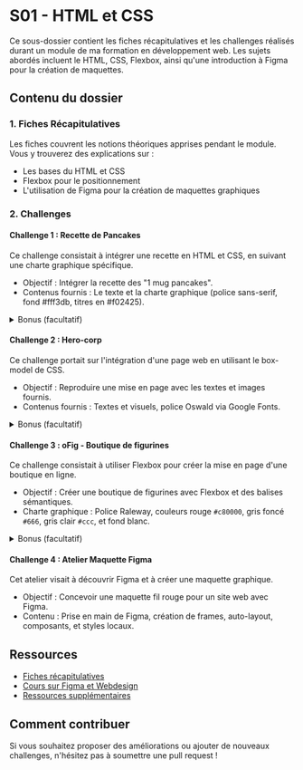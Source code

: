 
# S01 - HTML et CSS

Ce sous-dossier contient les fiches récapitulatives et les challenges réalisés durant un module de ma formation en développement web. Les sujets abordés incluent le HTML, CSS, Flexbox, ainsi qu'une introduction à Figma pour la création de maquettes.

## Contenu du dossier

### 1. Fiches Récapitulatives
Les fiches couvrent les notions théoriques apprises pendant le module. Vous y trouverez des explications sur :
- Les bases du HTML et CSS
- Flexbox pour le positionnement
- L'utilisation de Figma pour la création de maquettes graphiques

### 2. Challenges

#### Challenge 1 : Recette de Pancakes
Ce challenge consistait à intégrer une recette en HTML et CSS, en suivant une charte graphique spécifique.

- Objectif : Intégrer la recette des "1 mug pancakes".
- Contenus fournis : Le texte et la charte graphique (police sans-serif, fond #fff3db, titres en #f02425).

<details>
<summary>Bonus (facultatif)</summary>
Ajouter des images et des liens externes vers des produits liés à la recette.
</details>

#### Challenge 2 : Hero-corp
Ce challenge portait sur l'intégration d'une page web en utilisant le box-model de CSS.

- Objectif : Reproduire une mise en page avec les textes et images fournis.
- Contenus fournis : Textes et visuels, police Oswald via Google Fonts.

<details>
<summary>Bonus (facultatif)</summary>
Ajouter une liste d'acteurs et des liens vers des pages externes avec des interactions au survol.
</details>

#### Challenge 3 : oFig - Boutique de figurines
Ce challenge consistait à utiliser Flexbox pour créer la mise en page d'une boutique en ligne.

- Objectif : Créer une boutique de figurines avec Flexbox et des balises sémantiques.
- Charte graphique : Police Raleway, couleurs rouge `#c80000`, gris foncé `#666`, gris clair `#ccc`, et fond blanc.

<details>
<summary>Bonus (facultatif)</summary>
Compléter l'intégration avec des contenus supplémentaires.
</details>

#### Challenge 4 : Atelier Maquette Figma
Cet atelier visait à découvrir Figma et à créer une maquette graphique.

- Objectif : Concevoir une maquette fil rouge pour un site web avec Figma.
- Contenu : Prise en main de Figma, création de frames, auto-layout, composants, et styles locaux.

## Ressources

- [Fiches récapitulatives](./fiches)
- [Cours sur Figma et Webdesign](./cours)
- [Ressources supplémentaires](./ressources.md)

## Comment contribuer

Si vous souhaitez proposer des améliorations ou ajouter de nouveaux challenges, n'hésitez pas à soumettre une pull request !
